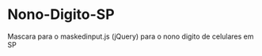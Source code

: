 Nono-Digito-SP
==============

Mascara para o maskedinput.js (jQuery) para o nono digito de celulares em SP
